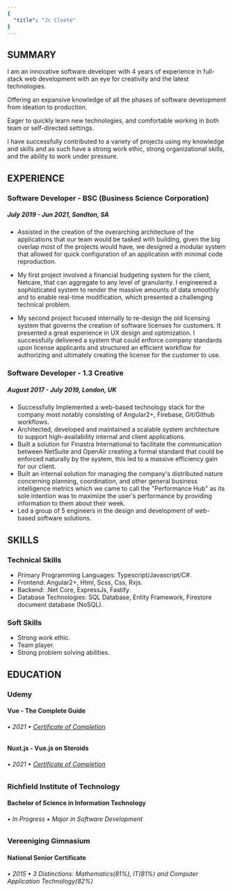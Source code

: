 ```yaml
---
{
  "title": "Jc Cloete"
}
---
```


## SUMMARY  

I am an innovative software developer with 4 years of experience in full-stack web development with an eye for creativity and the latest technologies.

Offering an expansive knowledge of all the phases of software development from ideation to production. 

Eager to quickly learn new technologies, and comfortable working in both team  or self-directed settings.

I have successfully contributed to a variety of projects using my knowledge and skills and as such have a strong work ethic, strong organizational skills, and the ability to work under pressure.   

## EXPERIENCE  

### Software Developer - BSC (Business Science Corporation)
##### July 2019 - Jun 2021, Sandton, SA

- Assisted in the creation of the overarching architecture of the applications that our team would be tasked with building, given the big overlap most of the projects would have, we designed a modular   system that allowed for quick configuration of an application with minimal code reproduction. 

- My first project involved a financial budgeting system for the client, Netcare, that can aggregate to any level of granularity. I engineered a sophisticated system to render the massive amounts of data smoothly and to enable real-time modification, which presented a challenging technical problem. 

- My second project focused internally to re-design the old licensing system that governs the creation of software licenses for customers. It presented a great experience in UX design and optimization. I successfully delivered a system that could enforce company standards upon license applicants and structured an efficient workflow for authorizing and ultimately creating the license for the customer to use. 

### Software Developer - 1.3 Creative
##### August 2017 - July 2019, London, UK

- Successfully Implemented a web-based technology stack for the company most notably consisting of Angular2+, Firebase, Git/Github workflows. 
- Architected, developed and maintained a scalable system architecture to support high-availability internal and client applications. 
- Built a solution for Finastra International to facilitate the communication between NetSuite and OpenAir creating a formal standard  that could be enforced naturally by the system, this led to a massive efficiency gain for our client.
- Built an internal solution for managing the company's distributed nature concerning planning, coordination, and other general business intelligence metrics which we came to call the "Performance Hub" as its sole intention was to maximize the user's performance by providing information to them about their week. 
- Led a group of 5 engineers in the design and development of web-based software solutions. 

## SKILLS 
  
### Technical Skills
- Primary Programming Languages: Typescript/Javascript/C#.
- Frontend: Angular2+, Html, Scss, Css, Rxjs.
- Backend: .Net Core, ExpressJs, Fastify.
- Database Technologies: SQL Database, Entity Framework, Firestore document database (NoSQL).

### Soft Skills
- Strong work ethic.
- Team player.
- Strong problem solving abilities.

## EDUCATION  

### Udemy
#### Vue - The Complete Guide
###### • 2021 • [Certificate of Completion](/courses/vue1)

#### Nuxt.js - Vue.js on Steroids 
###### • 2021 • [Certificate of Completion](/courses/nuxt1)

### Richfield Institute of Technology
#### Bachelor of Science in Information Technology
###### • In Progress • Major in Software Development  

### Vereeniging Gimnasium
#### National Senior Certificate
###### • 2015 • 3 Distinctions: Mathematics(81%), IT(81%) and Computer Application Technology(82%)